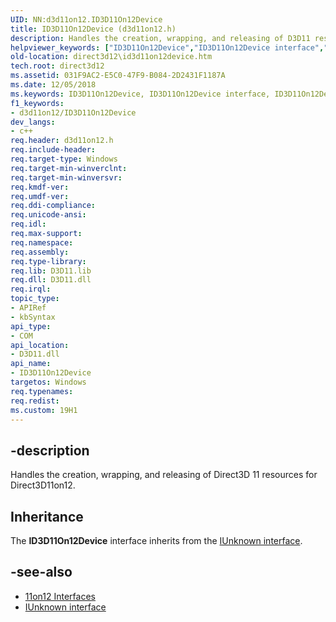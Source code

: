 ```yaml
---
UID: NN:d3d11on12.ID3D11On12Device
title: ID3D11On12Device (d3d11on12.h)
description: Handles the creation, wrapping, and releasing of D3D11 resources for Direct3D11on12.
helpviewer_keywords: ["ID3D11On12Device","ID3D11On12Device interface","ID3D11On12Device interface","described","d3d11on12/ID3D11On12Device","direct3d12.id3d11on12device"]
old-location: direct3d12\id3d11on12device.htm
tech.root: direct3d12
ms.assetid: 031F9AC2-E5C0-47F9-B084-2D2431F1187A
ms.date: 12/05/2018
ms.keywords: ID3D11On12Device, ID3D11On12Device interface, ID3D11On12Device interface,described, d3d11on12/ID3D11On12Device, direct3d12.id3d11on12device
f1_keywords:
- d3d11on12/ID3D11On12Device
dev_langs:
- c++
req.header: d3d11on12.h
req.include-header: 
req.target-type: Windows
req.target-min-winverclnt: 
req.target-min-winversvr: 
req.kmdf-ver: 
req.umdf-ver: 
req.ddi-compliance: 
req.unicode-ansi: 
req.idl: 
req.max-support: 
req.namespace: 
req.assembly: 
req.type-library: 
req.lib: D3D11.lib
req.dll: D3D11.dll
req.irql: 
topic_type:
- APIRef
- kbSyntax
api_type:
- COM
api_location:
- D3D11.dll
api_name:
- ID3D11On12Device
targetos: Windows
req.typenames: 
req.redist: 
ms.custom: 19H1
---
```


## -description
Handles the creation, wrapping, and releasing of Direct3D 11 resources for Direct3D11on12.

## Inheritance
The **ID3D11On12Device** interface inherits from the [IUnknown interface](/windows/desktop/api/unknwn/nn-unknwn-iunknown).

## -see-also
* [11on12 Interfaces](/windows/desktop/direct3d12/direct3d-11on12-interfaces)
* [IUnknown interface](/windows/desktop/api/unknwn/nn-unknwn-iunknown)